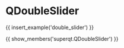 # QDoubleSlider

{{ insert_example('double_slider') }}

{{ show_members('superqt.QDoubleSlider') }}
